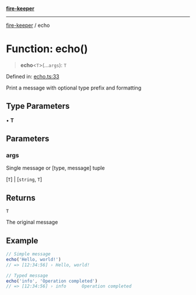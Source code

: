 [**fire-keeper**](../README.md)

***

[fire-keeper](../README.md) / echo

# Function: echo()

> **echo**\<`T`\>(...`args`): `T`

Defined in: [echo.ts:33](https://github.com/phonowell/fire-keeper/blob/862cc844119f7a539be35ffaeee5bfb3fdb4b3cd/src/echo.ts#L33)

Print a message with optional type prefix and formatting

## Type Parameters

• **T**

## Parameters

### args

Single message or [type, message] tuple

\[`T`\] | \[`string`, `T`\]

## Returns

`T`

The original message

## Example

```typescript
// Simple message
echo('Hello, world!')
// => [12:34:56] › Hello, world!

// Typed message
echo('info', 'Operation completed')
// => [12:34:56] › info      Operation completed
```
